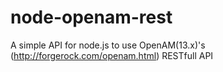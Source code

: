 # node-openam-rest
A simple API for node.js to use OpenAM(13.x)'s (http://forgerock.com/openam.html) RESTfull API
